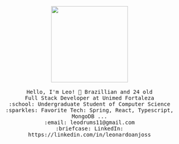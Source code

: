 <p align="center">
  <img src="https://i1.wp.com/allhtaccess.info/wp-content/uploads/2018/03/programming.gif?fit=1281%2C716&ssl=1" width="200px">
  <br><br>
  <samp>
    Hello, I'm Leo! 👋 Brazillian and 24 old<br> 
    Full Stack Developer at Unimed Fortaleza<br>
    :school: Undergraduate Student of Computer Science<br>
    :sparkles: Favorite Tech: Spring, React, Typescript, MongoDB ... <br>
    :email:	leodrums11@gmail.com <br>
    :briefcase: LinkedIn: https://linkedin.com/in/leonardoanjoss <br>
  </samp>
</p>